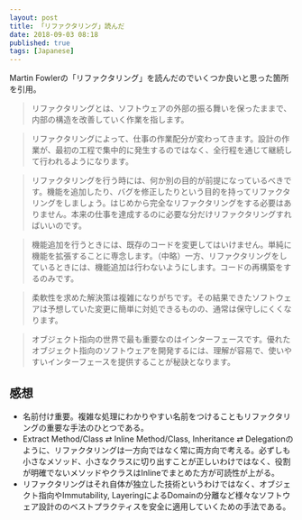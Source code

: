 ```yaml
---
layout: post
title: 「リファクタリング」読んだ
date: 2018-09-03 08:18
published: true
tags: [Japanese]
---
```


Martin Fowlerの「リファクタリング」を読んだのでいくつか良いと思った箇所を引用。

> リファクタリングとは、ソフトウェアの外部の振る舞いを保ったままで、内部の構造を改善していく作業を指します。

> リファクタリングによって、仕事の作業配分が変わってきます。設計の作業が、最初の工程で集中的に発生するのではなく、全行程を通じて継続して行われるようになります。

> リファクタリングを行う時には、何か別の目的が前提になっているべきです。機能を追加したり、バグを修正したりという目的を持ってリファクタリングをしましょう。はじめから完全なリファクタリングをする必要はありません。本来の仕事を達成するのに必要な分だけリファクタリングすればいいのです。

> 機能追加を行うときには、既存のコードを変更してはいけません。単純に機能を拡張することに専念します。（中略）一方、リファクタリングをしているときには、機能追加は行わないようにします。コードの再構築をするのみです。

> 柔軟性を求めた解決策は複雑になりがちです。その結果できたソフトウェアは予想していた変更に簡単に対処できるものの、通常は保守しにくくなります。

> オブジェクト指向の世界で最も重要なのはインターフェースです。優れたオブジェクト指向のソフトウェアを開発するには、理解が容易で、使いやすいインターフェースを提供することが秘訣となります。

## 感想

- 名前付け重要。複雑な処理にわかりやすい名前をつけることもリファクタリングの重要な手法のひとつである。
- Extract Method/Class ⇄ Inline Method/Class, Inheritance ⇄ Delegationのように、リファクタリングは一方向ではなく常に両方向で考える。必ずしも小さなメソッド、小さなクラスに切り出すことが正しいわけではなく、役割が明確でないメソッドやクラスはInlineでまとめた方が可読性が上がる。
- リファクタリングはそれ自体が独立した技術というわけではなく、オブジェクト指向やImmutability, LayeringによるDomainの分離など様々なソフトウェア設計ののベストプラクティスを安全に適用していくための手法である。
